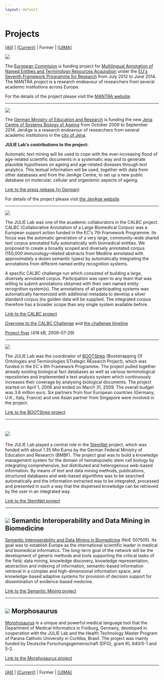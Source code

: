 ```yaml
---
layout: default
---
```


# Projects

[[All]](https://julielab.github.io/web/projects/) | 
[[Current]](https://julielab.github.io/web/projects/current.html) | 
Former | 
[[UIMA]](https://julielab.github.io/web/projects/UIMA.html)

![](http://julielab.de/coling_multimedia/de/img/Projects/projects_MANTRA_Logo-width-354-height-57.png)

The [European Commision](http://ec.europa.eu/) is funding project for [Multilingual Annotation of Named Entities and Terminology Resources Acquisition](https://sites.google.com/site/mantraeu/) under the [EU\'s Seventh Framework Programme for Research](http://ec.europa.eu/research/fp7/index_en.cfm) from July 2012 to June 2014. The MANTRA project is a research endeavour of researchers from several academic institutions across Europe.

For the details of the project please visit the [MANTRA website](https://sites.google.com/site/mantraeu/).

------------------------------------------------------------------------

![](http://julielab.de/coling_multimedia/de/img/Projects/projects_JenAge_Logo-width-110-height-82.png)

The [German Ministry of Education and Research](http://www.bmbf.de/) is funding the new [Jena Centre of Systems Biology of Ageing](http://www.jenage.de) from October 2009 to September 2014. JenAge is a research endeavour of researchers from several academic institutions in the [city of Jena](http://www.jena.de/sixcms/detail.php?id=97320&_lang=en).

**JULIE Lab\'s contributions to the project:**

Automatic text mining will be used to cope with the ever-increasing flood of age-related scientific documents in a systematic way and to generate plausible hypotheses on ageing and age-related diseases through text analytics. This textual information will be used, together with data from other databases and from the JenAge Centre, to set up a new public database on molecular, cellular and organismic aspects of ageing.

[Link to the press release (in German)](http://www.imb-jena.de/upload/press/Presemitteilung__pdf_-a33vt0b6lm4pa3iarvjhqg5ma21254492273.pdf)

For details of the project please visit [the JenAge
website](http://www.jenage.de/)

------------------------------------------------------------------------

![](http://julielab.de/coling_multimedia/de/img/Projects/projects_CALBC-width-225-height-60.jpg)

The JULIE Lab was one of the academic collaborators in the CALBC project. CALBC (Collaborative Annotation of a Large Biomedical Corpus) was a European support action funded in the EC\'s 7th Framework Programme. Its focus was the automatic generation of a very large, community-wide shared text corpus annotated fully automatically with biomedical entities. We proposed to create a broadly scoped and diversely annotated corpus (150,000 immunology-related abstracts from Medilne annotated with approximately a dozen semantic types) by automatically integrating the annotations from different named entity recognition systems.

A specific CALBC challenge run which consisted of building a large, diversely annotated corpus. Participation was open to any team that was willing to submit annotations obtained with their own named entity recognition system(s). The annotations of all participating systems was automatically harmonized with additional metadata to develop a silver standard corpus (no golden data will be supplied. The integrated corpus therefore has a broader scope than any single system available before.

[Link to the CALBC project](http://www.calbc.eu)

[Overview to the CALBC Challenge](http://www.ebi.ac.uk/Rebholz-srv/CALBC/challenge.html) and [the challenge timeline](http://www.ebi.ac.uk/Rebholz-srv/CALBC/challenge_rollout.html)

[Project flyer](http://julielab.de/coling_multimedia/de/downloads/CALBC_Flyer_20090729.pdf) (418 kB, 2009-07-29)

------------------------------------------------------------------------

![](http://julielab.de/coling_multimedia/de/img/Projects/projects_BOOTStrep-width-160-height-55.png)
  
The JULIE Lab was the coordinator of [BOOTStrep](http://www.bootstrep.eu) (Bootstrapping Of Ontologies and Terminologies STrategic REsearch Project), which was funded in the EC´s 6th Framework Programme. The project pulled together already existing biological fact databases as well as various terminological repositories and implemented a text analysis system which continuously increases their coverage by analysing biological documents. The project started on April 1, 2006 and ended on March 31, 2009. The overall budget was 3.6 million euro. Six partners from four European countries (Germany, U.K., Italy, France) and one Asian partner from Singapore were involved in the project.

[Link to the BOOTStrep project](http://www.bootstrep.eu)

------------------------------------------------------------------------

![](http://julielab.de/coling_multimedia/de/img/Projects/projects_StemNet-width-162-height-54.png)
======================

The JULIE Lab played a central role in the [StemNet](http://www.stemnet.de/) project, which was funded with about 1.35 Mio Euros by the German Federal Ministry of Education and Research (BMBF). The project goal was to build a knowledge management system for the domain of hematopoietic stem cell biology by integrating comprehensive, but distributed and heterogenous web-based information. By means of text and data mining methods, publications, structured databases and web-based algorithms was to be searched automatically and the information extracted was to be integrated, processed and presented in such a way that the dispersed knowledge can be retrieved by the user in an integrated way.

[Link to the StemNet project](http://www.stemnet.de/)

------------------------------------------------------------------------

<h2><img src="http://julielab.de/coling_multimedia/de/img/Projects/projects_SemanticMining-width-31-height-35.png" /> Semantic Interoperability and Data Mining in Biomedicine</h2>

[Semantic Interoperability and Data Mining in Biomedicine](http://www.semanticmining.org) (NoE 507505). Its goal was to establish Europe as the international scientific leader in medical and biomedical informatics. The long-term goal of the network will be the development of generic methods and tools supporting the critical tasks of the field; data mining, knowledge discovery, knowledge representation, abstraction and indexing of information, semantic-based information retrieval in a complex and high-dimensional information space, and knowledge-based adaptive systems for provision of decision support for dissemination of evidence-based medicine.

[Link to the Semantic Mining project](https://www.semanticmining.org)

------------------------------------------------------------------------

<h2><img src="http://julielab.de/coling_multimedia/de/img/Projects/projects_Morphosaurus-width-62-height-55.png" /> Morphosaurus </h2>

[Morphosaurus](http://www.morphosaurus.de) is a unique and powerful medical language tool that the Department of Medical Informatics in Freiburg, Germany, developed in cooperation with the JULIE Lab and the Health Technology Master Program of Parana Catholic University in Curitiba, Brasil. The project was mainly funded by Deutsche Forschungsgemeinschaft (DFG), grant KL 640/5-1 and 5-2.

[Link to the Morphosaurus project](http://www.morphosaurus.de)

------------------------------------------------------------------------

[[All]](https://julielab.github.io/web/projects/) | 
[[Current]](https://julielab.github.io/web/projects/current.html) | 
Former | 
[[UIMA]](https://julielab.github.io/web/projects/UIMA.html)
